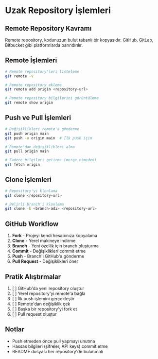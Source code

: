 # Uzak Repository İşlemleri

## Remote Repository Kavramı

Remote repository, kodunuzun bulut tabanlı bir kopyasıdır. GitHub, GitLab, Bitbucket gibi platformlarda barındırılır.

## Remote İşlemleri

```bash
# Remote repository'leri listeleme
git remote -v

# Remote repository ekleme
git remote add origin <repository-url>

# Remote repository bilgilerini görüntüleme
git remote show origin
```

## Push ve Pull İşlemleri

```bash
# Değişiklikleri remote'a gönderme
git push origin main
git push -u origin main  # İlk push için

# Remote'dan değişiklikleri alma
git pull origin main

# Sadece bilgileri getirme (merge etmeden)
git fetch origin
```

## Clone İşlemleri

```bash
# Repository'yi klonlama
git clone <repository-url>

# Belirli branch'i klonlama
git clone -b <branch-adı> <repository-url>
```

## GitHub Workflow

1. **Fork** - Projeyi kendi hesabınıza kopyalama
2. **Clone** - Yerel makineye indirme
3. **Branch** - Yeni özellik için branch oluşturma
4. **Commit** - Değişiklikleri commit etme
5. **Push** - Branch'i GitHub'a gönderme 
6. **Pull Request** - Değişiklikleri öner

## Pratik Alıştırmalar

1. [ ] GitHub'da yeni repository oluştur
2. [ ] Yerel repository'yi remote'a bağla
3. [ ] İlk push işlemini gerçekleştir
4. [ ] Remote'dan değişiklik çek
5. [ ] Başka bir repository'yi fork et
6. [ ] Pull request oluştur

## Notlar

- Push etmeden önce pull yapmayı unutma
- Hassas bilgileri (şifreler, API keys) commit etme
- README dosyası her repository'de bulunmalı
